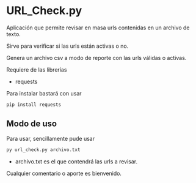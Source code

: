 # URL_Check.py

Aplicación que permite revisar en masa urls contenidas en un archivo de texto. 

Sirve para verificar si las urls están activas o no.

Genera un archivo csv a modo de reporte con las urls válidas o activas.

Requiere de las librerías 
* requests

Para instalar bastará con usar
```bash
pip install requests
```

## Modo de uso

Para usar, sencillamente pude usar
```bash
py url_check.py archivo.txt
```

* archivo.txt es el que contendrá las urls a revisar.

Cualquier comentario o aporte es bienvenido.